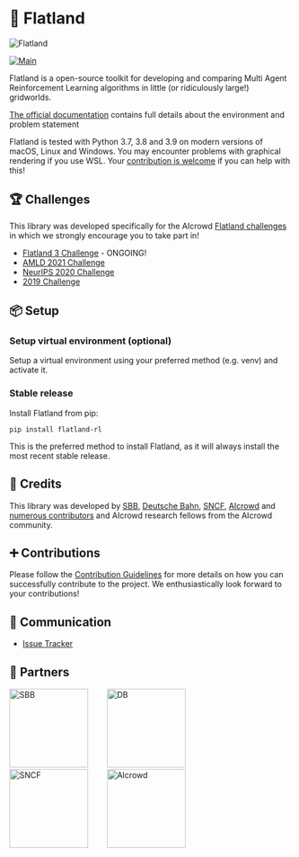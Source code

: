 🚂 Flatland
========

![Flatland](https://i.imgur.com/0rnbSLY.gif)

[![Main](https://github.com/flatland-association/flatland-rl/actions/workflows/main.yml/badge.svg)](https://github.com/flatland-association/flatland-rl/actions/workflows/main.yml)

Flatland is a open-source toolkit for developing and comparing Multi Agent Reinforcement Learning algorithms in little (or ridiculously large!) gridworlds.

[The official documentation](http://flatland.aicrowd.com/) contains full details about the environment and problem statement

Flatland is tested with Python 3.7, 3.8 and 3.9 on modern versions of macOS, Linux and Windows. You may encounter problems with graphical rendering if you use WSL. Your [contribution is welcome](https://flatland.aicrowd.com/misc/contributing.html) if you can help with this!

🏆 Challenges
---

This library was developed specifically for the AIcrowd [Flatland challenges](http://flatland.aicrowd.com/research/top-challenge-solutions.html) in which we strongly encourage you to take part in!

- [Flatland 3 Challenge](https://www.aicrowd.com/challenges/flatland-3) - ONGOING!
- [AMLD 2021 Challenge](https://www.aicrowd.com/challenges/flatland)
- [NeurIPS 2020 Challenge](https://www.aicrowd.com/challenges/neurips-2020-flatland-challenge/)
- [2019 Challenge](https://www.aicrowd.com/challenges/flatland-challenge)

📦 Setup
---

### Setup virtual environment (optional)

Setup a virtual environment using your preferred method (e.g. venv) and activate it.

### Stable release

Install Flatland from pip:

```console
pip install flatland-rl
```

This is the preferred method to install Flatland, as it will always install the most recent stable release.

👥 Credits
---

This library was developed by [SBB](https://www.sbb.ch/en/), [Deutsche Bahn](https://www.deutschebahn.com/), [SNCF](https://www.sncf.com/en), [AIcrowd](https://www.aicrowd.com/) and [numerous contributors](http://flatland.aicrowd.com/misc/credits.html) and AIcrowd research fellows from the AIcrowd community.

➕ Contributions
---
Please follow the [Contribution Guidelines](./CONTRIBUTING.md) for more details on how you can successfully contribute to the project. We enthusiastically look forward to your contributions!

💬 Communication
---

* [Issue Tracker](https://github.com/flatland-association/flatland-rl/issues/)

🔗 Partners
---

<a href="https://sbb.ch" target="_blank" style="margin-right:30px"><img src="https://annpr2020.ch/wp-content/uploads/2020/06/SBB.png" alt="SBB" width="140"/></a>
<a href="https://www.deutschebahn.com/" target="_blank" style="margin-right:30px"><img src="https://i.imgur.com/pjTki15.png" alt="DB"  width="140"/></a>
<a href="https://www.sncf.com/en" target="_blank" style="margin-right:30px"><img src="https://iconape.com/wp-content/png_logo_vector/logo-sncf.png" alt="SNCF"  width="140"/></a>
<a href="https://www.aicrowd.com" target="_blank"><img src="https://i.imgur.com/kBZQGI9.png" alt="AIcrowd"  width="140"/></a>

